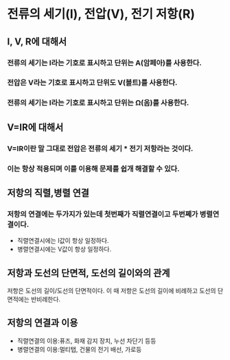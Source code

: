 # 전류의 세기(I), 전압(V), 전기 저항(R)
## I, V, R에 대해서
### 전류의 세기는 I라는 기호로 표시하고 단위는 A(암페아)를 사용한다.
### 전압은 V라는 기호로 표시하고 단위도 V(볼트)를 사용한다.
### 전류의 세기는 I라는 기호로 표시하고 단위는 Ω(옴)를 사용한다.
## V=IR에 대해서
### V=IR이란 말 그대로 전압은 전류의 세기 * 전기 저항라는 것이다.
### 이는 항상 적용되며 이를 이용해 문제를 쉽개 해결할 수 있다.
## 저항의 직렬,병렬 연결
### 저항의 연결에는 두가지가 있는데 첫번째가 직렬연결이고 두번쩨가 병렬연결이다.
* 직렬연결시에는 I값이 항상 일정하다.
* 병렬연결시에는 V값이 항상 일정하다.
## 저항과 도선의 단면적, 도선의 길이와의 관계
저항은 도선의 길이/도선의 단면적이다.
이 때 저항은 도선의 길이에 비례하고 도선의 단면적에는 반비례한다.
## 저항의 연결과 이용
* 직렬연결의 이용:퓨즈, 화재 감지 장치, 누선 차단기 등등
* 병렬연결의 이용:멀티탭, 건물의 전기 배선, 가로등
